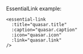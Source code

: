 EssentialLink example:

```vue
<essential-link
  :title="quasar.title"
  :caption="quasar.caption"
  :icon="quasar.icon"
  :link="quasar.link"
/>
```